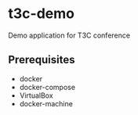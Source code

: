 # t3c-demo
Demo application for T3C conference

## Prerequisites 
- docker
- docker-compose
- VirtualBox
- docker-machine
